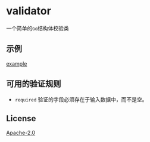 # validator

一个简单的`Go`结构体校验类

## 示例
[example](https://github.com/buexplain/go-validator/tree/master/example)

## 可用的验证规则
* `required` 验证的字段必须存在于输入数据中，而不是空。

## License
[Apache-2.0](http://www.apache.org/licenses/LICENSE-2.0.html)

